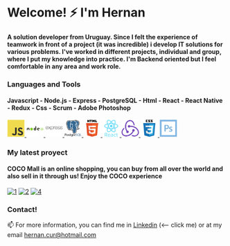 <h1 align="left">Welcome! ⚡ I'm Hernan</h1>
<h4 align="left">A solution developer from Uruguay. Since I felt the experience of teamwork in front of a project (it was incredible) i develop IT solutions for various problems. I've worked in different projects, individual and group, where I put my knowledge into practice. I'm Backend oriented but I feel comfortable in any area and work role.</h4>


<h3 align="left">Languages and Tools</h3>
<h4 align="left"> Javascript - Node.js - Express - PostgreSQL - Html - React - React Native - Redux - Css - Scrum - Adobe Photoshop </h4>
<p align="left"> <a href="https://developer.mozilla.org/en-US/docs/Web/JavaScript" target="_blank"> <img src="https://raw.githubusercontent.com/devicons/devicon/master/icons/javascript/javascript-original.svg" alt="javascript" width="40" height="40"/> </a>  <a href="https://nodejs.org" target="_blank"> <img src="https://raw.githubusercontent.com/devicons/devicon/master/icons/nodejs/nodejs-original-wordmark.svg" alt="nodejs" width="40" height="40"/> </a> <a href="https://expressjs.com" target="_blank"> <img src="https://raw.githubusercontent.com/devicons/devicon/master/icons/express/express-original-wordmark.svg" alt="express" width="40" height="40"/> </a> <a href="https://www.postgresql.org" target="_blank"> <img src="https://raw.githubusercontent.com/devicons/devicon/master/icons/postgresql/postgresql-original-wordmark.svg" alt="postgresql" width="40" height="40"/> </a> <a href="https://www.w3.org/html/" target="_blank"> <img src="https://raw.githubusercontent.com/devicons/devicon/master/icons/html5/html5-original-wordmark.svg" alt="html5" width="40" height="40"/> </a> <a href="https://reactjs.org/" target="_blank"> <img src="https://raw.githubusercontent.com/devicons/devicon/master/icons/react/react-original-wordmark.svg" alt="react" width="40" height="40"/> </a> <a href="https://redux.js.org" target="_blank"> <img src="https://raw.githubusercontent.com/devicons/devicon/master/icons/redux/redux-original.svg" alt="redux" width="40" height="40"/> </a> <a href="https://www.w3schools.com/css/" target="_blank"> <img src="https://raw.githubusercontent.com/devicons/devicon/master/icons/css3/css3-original-wordmark.svg" alt="css3" width="40" height="40"/> </a> <a href="https://www.photoshop.com/en" target="_blank"> <img src="https://raw.githubusercontent.com/devicons/devicon/master/icons/photoshop/photoshop-line.svg" alt="photoshop" width="40" height="40"/> </a> </p>


<h3 align="left">My latest proyect</h3>
<h4 align="left">COCO Mall is an online shopping, you can buy from all over the world and also sell in it through us! Enjoy the COCO experience</h4>

<a href="coco-mall.vercel.app"><img src="https://i.ibb.co/hdmZ0mR/1.png" alt="1" border="0" ></a> 
<a href="coco-mall.vercel.app"><img src="https://i.ibb.co/2yLpYh3/2.png" alt="2" border="0" ></a>
<a href="https://ibb.co/Zm4RZqw"><img src="https://i.ibb.co/QdS75yq/4.png" alt="4" border="0"></a>

<h3 align="left">Contact!</h3>
📫 For more information, you can find me in <a href="https://www.linkedin.com/in/hernan-garcia-fullstack/" target="_blank">Linkedin</a> (<-- click me) or at my email <a href="https://www.hotmail.com" target="_blank">hernan.cur@hotmail.com</a>
